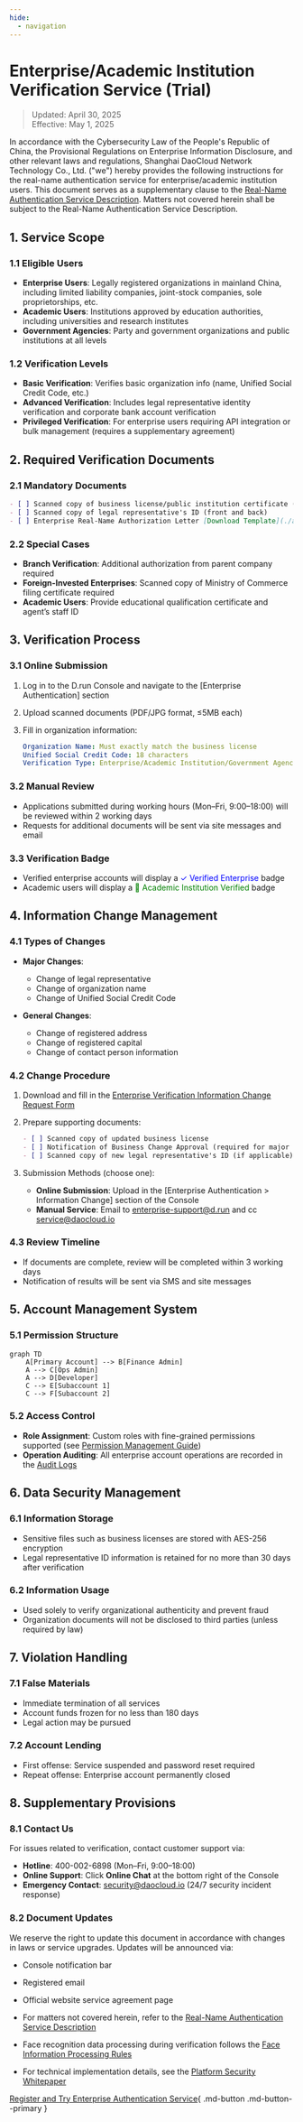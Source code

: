 ```yaml
---
hide:
  - navigation
---
```


# Enterprise/Academic Institution Verification Service (Trial)

> Updated: April 30, 2025  
> Effective: May 1, 2025

In accordance with the Cybersecurity Law of the People's Republic of China, the Provisional Regulations on Enterprise Information Disclosure, and other relevant laws and regulations, Shanghai DaoCloud Network Technology Co., Ltd. ("we") hereby provides the following instructions for the real-name authentication service for enterprise/academic institution users. This document serves as a supplementary clause to the [Real-Name Authentication Service Description](./name.md). Matters not covered herein shall be subject to the Real-Name Authentication Service Description.

## 1. Service Scope

### 1.1 Eligible Users

- **Enterprise Users**: Legally registered organizations in mainland China, including limited liability companies, joint-stock companies, sole proprietorships, etc.  
- **Academic Users**: Institutions approved by education authorities, including universities and research institutes  
- **Government Agencies**: Party and government organizations and public institutions at all levels  

### 1.2 Verification Levels

- **Basic Verification**: Verifies basic organization info (name, Unified Social Credit Code, etc.)  
- **Advanced Verification**: Includes legal representative identity verification and corporate bank account verification  
- **Privileged Verification**: For enterprise users requiring API integration or bulk management (requires a supplementary agreement)  

## 2. Required Verification Documents

### 2.1 Mandatory Documents

```markdown
- [ ] Scanned copy of business license/public institution certificate (stamped)
- [ ] Scanned copy of legal representative's ID (front and back)
- [ ] Enterprise Real-Name Authorization Letter [Download Template](./attach/enterprise-auth-template.docx)
```

### 2.2 Special Cases

- **Branch Verification**: Additional authorization from parent company required  
- **Foreign-Invested Enterprises**: Scanned copy of Ministry of Commerce filing certificate required  
- **Academic Users**: Provide educational qualification certificate and agent’s staff ID  

## 3. Verification Process

### 3.1 Online Submission

1. Log in to the D.run Console and navigate to the [Enterprise Authentication] section  
2. Upload scanned documents (PDF/JPG format, ≤5MB each)  
3. Fill in organization information:

    ```yaml
    Organization Name: Must exactly match the business license
    Unified Social Credit Code: 18 characters
    Verification Type: Enterprise/Academic Institution/Government Agency
    ```

### 3.2 Manual Review

- Applications submitted during working hours (Mon–Fri, 9:00–18:00) will be reviewed within 2 working days  
- Requests for additional documents will be sent via site messages and email  

### 3.3 Verification Badge

- Verified enterprise accounts will display a <span style="color:blue;">✓ Verified Enterprise</span> badge  
- Academic users will display a <span style="color:green;">🏫 Academic Institution Verified</span> badge  

## 4. Information Change Management

### 4.1 Types of Changes

- **Major Changes**:
  
    - Change of legal representative  
    - Change of organization name  
    - Change of Unified Social Credit Code  

- **General Changes**:
  
    - Change of registered address  
    - Change of registered capital  
    - Change of contact person information  

### 4.2 Change Procedure

1. Download and fill in the [Enterprise Verification Information Change Request Form](./attach/enterprise-change-form.docx)  
2. Prepare supporting documents:

    ```markdown
    - [ ] Scanned copy of updated business license
    - [ ] Notification of Business Change Approval (required for major changes)
    - [ ] Scanned copy of new legal representative's ID (if applicable)
    ```

3. Submission Methods (choose one):
   
    - **Online Submission**: Upload in the [Enterprise Authentication > Information Change] section of the Console  
    - **Manual Service**: Email to enterprise-support@d.run and cc service@daocloud.io  

### 4.3 Review Timeline

- If documents are complete, review will be completed within 3 working days  
- Notification of results will be sent via SMS and site messages  

## 5. Account Management System

### 5.1 Permission Structure

```mermaid
graph TD
    A[Primary Account] --> B[Finance Admin]
    A --> C[Ops Admin]
    A --> D[Developer]
    C --> E[Subaccount 1]
    C --> F[Subaccount 2]
```

### 5.2 Access Control

- **Role Assignment**: Custom roles with fine-grained permissions supported (see [Permission Management Guide](../security.md#_4))  
- **Operation Auditing**: All enterprise account operations are recorded in the [Audit Logs](../security.md#_7)  

## 6. Data Security Management

### 6.1 Information Storage

- Sensitive files such as business licenses are stored with AES-256 encryption  
- Legal representative ID information is retained for no more than 30 days after verification  

### 6.2 Information Usage

- Used solely to verify organizational authenticity and prevent fraud  
- Organization documents will not be disclosed to third parties (unless required by law)  

## 7. Violation Handling

### 7.1 False Materials

- Immediate termination of all services  
- Account funds frozen for no less than 180 days  
- Legal action may be pursued  

### 7.2 Account Lending

- First offense: Service suspended and password reset required  
- Repeat offense: Enterprise account permanently closed  

## 8. Supplementary Provisions

### 8.1 Contact Us

For issues related to verification, contact customer support via:

- **Hotline**: 400-002-6898 (Mon–Fri, 9:00–18:00)  
- **Online Support**: Click **Online Chat** at the bottom right of the Console  
- **Emergency Contact**: security@daocloud.io (24/7 security incident response)  

### 8.2 Document Updates

We reserve the right to update this document in accordance with changes in laws or service upgrades. Updates will be announced via:

- Console notification bar  
- Registered email  
- Official website service agreement page  

- For matters not covered herein, refer to the [Real-Name Authentication Service Description](./name.md)  
- Face recognition data processing during verification follows the [Face Information Processing Rules](./face-id.md)  
- For technical implementation details, see the [Platform Security Whitepaper](../security.md)  

[Register and Try Enterprise Authentication Service](https://console.d.run/enterprise-auth){ .md-button .md-button--primary }
